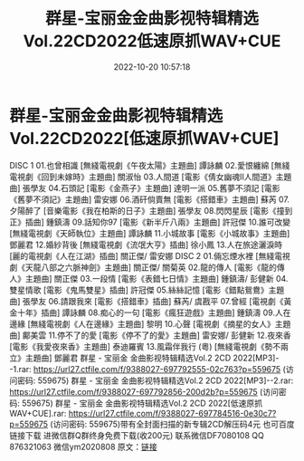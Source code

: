 ﻿---
title: 群星-宝丽金金曲影视特辑精选Vol.22CD2022低速原抓WAV+CUE
date: 2022-10-20 10:57:18
categories: 新碟专辑、稀有等精品
tags: 华语中文
---
# 群星-宝丽金金曲影视特辑精选Vol.22CD2022[低速原抓WAV+CUE]

DISC 1
01.也曾相識 [無綫電視劇《午夜太陽》主題曲] 譚詠麟
02.愛恨纏綿 [無綫電視劇《回到未嫁時》主題曲] 關淑怡
03.人間道 [電影《倩女幽魂II人間道》主題曲] 張學友
04.石頭記 [電影《金燕子》主題曲] 達明一派
05.舊夢不須記 [電影《舊夢不須記》主題曲] 雷安娜
06.酒矸倘賣無 [電影《搭錯車》主題曲] 蘇芮
07.夕陽醉了 [音樂電影《我在柏斯的日子》主題曲] 張學友
08.閃閃星辰 [電影《撞到正》插曲] 鍾鎮濤
09.話知你97 [電影《新半斤八兩》主題曲] 許冠傑
10.誰可改變 [無綫電視劇《天師執位》主題曲] 譚詠麟
11.小城故事 [電影《小城故事》主題曲] 鄧麗君
12.婚紗背後 [無綫電視劇《流氓大亨》插曲] 徐小鳳
13.人在旅途灑淚時 [麗的電視劇《人在江湖》插曲] 關正傑/ 雷安娜
DISC 2
01.倆忘煙水裡 [無綫電視劇《天龍八部之六脈神劍》主題曲] 關正傑/ 關菊英
02.龍的傳人 [電影《龍的傳人》主題曲] 關正傑
03.一段情 [電影《表錯七日情》主題曲] 鍾鎮濤/ 彭健新
04.雙星情歌 [電影《鬼馬雙星》插曲] 許冠傑
05.絲絲記憶 [電影《錯點鴛鴦》主題曲] 張學友
06.請跟我來 [電影《搭錯車》插曲] 蘇芮/ 虞戡平
07.曾經 [電視劇《黃金十年》插曲] 譚詠麟
08.痴心的一句 [電影《瘋狂遊戲》主題曲] 鍾鎮濤
09.人在邊緣 [無綫電視劇《人在邊緣》主題曲] 黎明
10.心聲 [電視劇《摘星的女人》主題曲] 鄺美雲
11.停不了的愛 [電影《停不了的愛》主題曲] 雷安娜/ 彭健新
12.夜來香 [電影《我愛夜來香》主題曲] 泰迪羅賓
13.風霜伴我行 (粵) [無綫電視劇《勢不兩立》主題曲] 鄧麗君
群星 - 宝丽金 金曲影视特辑精选Vol.2 2CD 2022[MP3]--1.rar: https://url27.ctfile.com/f/9388027-697792555-02c763?p=559675
(访问密码: 559675)
群星 - 宝丽金 金曲影视特辑精选Vol.2 2CD 2022[MP3]--2.rar: https://url27.ctfile.com/f/9388027-697792856-200d2b?p=559675
(访问密码: 559675)
群星 - 宝丽金 金曲影视特辑精选Vol.2 2CD 2022[低速原抓WAV+CUE].rar: https://url27.ctfile.com/f/9388027-697784516-0e30c7?p=559675
(访问密码: 559675)带有全封面扫描的新专辑2CD解压码4元
也可百度链接下载
进微信群Q群终身免费下载(收200元)
联系微信DF7080108 QQ 876321063
微信ym2020808
原文：[链接](https://blog.sina.com.cn/s/blog_1647c7e7601030zxw.html)